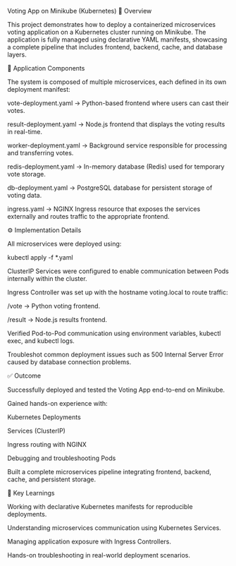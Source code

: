 Voting App on Minikube (Kubernetes)
📌 Overview

This project demonstrates how to deploy a containerized microservices voting application on a Kubernetes cluster running on Minikube.
The application is fully managed using declarative YAML manifests, showcasing a complete pipeline that includes frontend, backend, cache, and database layers.

🧩 Application Components

The system is composed of multiple microservices, each defined in its own deployment manifest:

vote-deployment.yaml → Python-based frontend where users can cast their votes.

result-deployment.yaml → Node.js frontend that displays the voting results in real-time.

worker-deployment.yaml → Background service responsible for processing and transferring votes.

redis-deployment.yaml → In-memory database (Redis) used for temporary vote storage.

db-deployment.yaml → PostgreSQL database for persistent storage of voting data.

ingress.yaml → NGINX Ingress resource that exposes the services externally and routes traffic to the appropriate frontend.

⚙️ Implementation Details

All microservices were deployed using:

kubectl apply -f *.yaml


ClusterIP Services were configured to enable communication between Pods internally within the cluster.

Ingress Controller was set up with the hostname voting.local to route traffic:

/vote → Python voting frontend.

/result → Node.js results frontend.

Verified Pod-to-Pod communication using environment variables, kubectl exec, and kubectl logs.

Troubleshot common deployment issues such as 500 Internal Server Error caused by database connection problems.

✅ Outcome

Successfully deployed and tested the Voting App end-to-end on Minikube.

Gained hands-on experience with:

Kubernetes Deployments

Services (ClusterIP)

Ingress routing with NGINX

Debugging and troubleshooting Pods

Built a complete microservices pipeline integrating frontend, backend, cache, and persistent storage.

🚀 Key Learnings

Working with declarative Kubernetes manifests for reproducible deployments.

Understanding microservices communication using Kubernetes Services.

Managing application exposure with Ingress Controllers.

Hands-on troubleshooting in real-world deployment scenarios.
